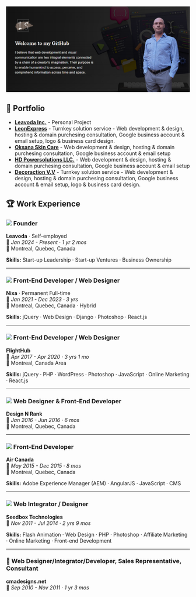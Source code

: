 ![Banner](https://raw.githubusercontent.com/flirtman/flirtman/refs/heads/main/github-banner.png)

## 📁 Portfolio

- **[Leavoda Inc.](https://leavoda.com)** - Personal Project
- **[LeonExpress](https://leaonexpress.com/)** - Turnkey solution service - Web development & design, hosting & domain purchesing consultation, Google business account & email setup, logo & business card design.
- **[Oksana Skin Care](https://oksanaskincare.com)** - Web development & design, hosting & domain purchesing consultation, Google business account & email setup
- **[HD Powersolutions LLC.](hdpowersolutionsllc.com)** - Web development & design, hosting & domain purchesing consultation, Google business account & email setup
- **[Decoraction V.V](https://decorationvv.com/)** - Turnkey solution service - Web development & design, hosting & domain purchesing consultation, Google business account & email setup, logo & business card design.


## 🏆 Work Experience

### <img src="https://media.licdn.com/dms/image/v2/D4E0BAQEWRrM89Sm_hw/company-logo_100_100/company-logo_100_100/0/1724250672722?e=1747267200&v=beta&t=pQPkkptyGT1hCQZVTLr4tyiY9hSZepUhWNZ1lk4B6a4" width="40"/> Founder  
**Leavoda** · Self-employed  
📅 *Jan 2024 - Present · 1 yr 2 mos*  
📍 Montreal, Quebec, Canada  

**Skills:** Start-up Leadership · Start-up Ventures · Business Ownership   

---

### <img src="https://media.licdn.com/dms/image/v2/C4D0BAQEc6JTQs_CBcw/company-logo_100_100/company-logo_100_100/0/1631370684678/nixa_logo?e=1747267200&v=beta&t=4UwdFhzz5n-jGSH1_YkkBFSrnWQBjhbNMXNiQVVOt2k" width="40"/> Front-End Developer / Web Designer  
**Nixa** · Permanent Full-time  
📅 *Jan 2021 - Dec 2023 · 3 yrs*  
📍 Montreal, Quebec, Canada · Hybrid  

**Skills:** jQuery · Web Design · Django · Photoshop · React.js  

---

### <img src="https://media.licdn.com/dms/image/v2/D4E0BAQEcBW57ucQcxA/company-logo_100_100/company-logo_100_100/0/1704729571865/flighthub_logo?e=1747267200&v=beta&t=0K1NrD11s3JNkxCP7sAuJQ5ZmI6rC49cBLhdHe9HvSo" width="40"/> Front-End Developer / Web Designer  
**FlightHub**  
📅 *Apr 2017 - Apr 2020 · 3 yrs 1 mo*  
📍 Montreal, Canada Area  

**Skills:** jQuery · PHP · WordPress · Photoshop · JavaScript · Online Marketing · React.js  

---

### <img src="https://media.licdn.com/dms/image/v2/C4E0BAQEoL8z-o5aCfQ/company-logo_100_100/company-logo_100_100/0/1631312444487?e=1747267200&v=beta&t=dtNsle_5Jw40Dbjr3SjywkqxH63FUfFed8GDbGCMBo4" width="40"/> Web Designer & Front-End Developer  
**Design N Rank**  
📅 *Jan 2016 - Jun 2016 · 6 mos*  
📍 Montreal, Quebec, Canada  

---

### <img src="https://media.licdn.com/dms/image/v2/D560BAQHUz0NIqTWdOQ/company-logo_100_100/company-logo_100_100/0/1725970321495/air_canada_logo?e=1747267200&v=beta&t=BthbOnrx0cQCZEgo7b4CPdX2qFs0sjsPnig7vU98uUg" width="40"/> Front-End Developer  
**Air Canada**  
📅 *May 2015 - Dec 2015 · 8 mos*  
📍 Montreal, Quebec, Canada  

**Skills:** Adobe Experience Manager (AEM) · AngularJS · JavaScript · CMS  

---

### <img src="https://media.licdn.com/dms/image/v2/C560BAQExgDlPs8F8Cw/company-logo_100_100/company-logo_100_100/0/1655927823937/seedbox_technologies_logo?e=1747267200&v=beta&t=A1hBs4Q7kUHiHkJUQQhYbyjjomemcd0N-5PZ4ZMs8XA" width="40"/> Web Integrator / Designer  
**Seedbox Technologies**  
📅 *Nov 2011 - Jul 2014 · 2 yrs 9 mos*  

**Skills:** Flash Animation · Web Design · PHP · Photoshop · Affiliate Marketing · Online Marketing · Front-end Development  

---

### 🎨 Web Designer/Integrator/Developer, Sales Representative, Consultant  
**cmadesigns.net**  
📅 *Sep 2010 - Nov 2011 · 1 yr 3 mos*  
